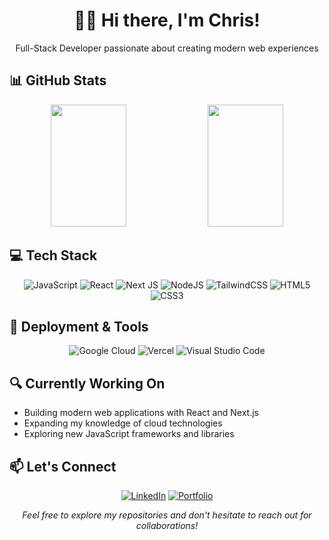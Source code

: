 # <div align="center">👋🏽 Hi there, I'm Chris!</div>

<div align="center">
  <p>Full-Stack Developer passionate about creating modern web experiences</p>
</div>

## 📊 GitHub Stats

<div align="center">
  <img width="49%" height="195px" src="https://github-readme-stats.vercel.app/api/top-langs/?username=Chrisawgey&layout=compact" />
  <img width="49%" height="195px" src="http://github-profile-summary-cards.vercel.app/api/cards/profile-details?username=chrisawgey&theme=transparent" />
</div>

## 💻 Tech Stack

<div align="center">
  
  ![JavaScript](https://img.shields.io/badge/javascript-%23323330.svg?style=for-the-badge&logo=javascript&logoColor=%23F7DF1E)
  ![React](https://img.shields.io/badge/react-%2320232a.svg?style=for-the-badge&logo=react&logoColor=%2361DAFB)
  ![Next JS](https://img.shields.io/badge/Next-black?style=for-the-badge&logo=next.js&logoColor=white)
  ![NodeJS](https://img.shields.io/badge/node.js-6DA55F?style=for-the-badge&logo=node.js&logoColor=white)
  ![TailwindCSS](https://img.shields.io/badge/tailwindcss-%2338B2AC.svg?style=for-the-badge&logo=tailwind-css&logoColor=white)
  ![HTML5](https://img.shields.io/badge/html5-%23E34F26.svg?style=for-the-badge&logo=html5&logoColor=white)
  ![CSS3](https://img.shields.io/badge/css3-%231572B6.svg?style=for-the-badge&logo=css3&logoColor=white)
  
</div>

## 🚀 Deployment & Tools

<div align="center">
  
  ![Google Cloud](https://img.shields.io/badge/GoogleCloud-%234285F4.svg?style=for-the-badge&logo=google-cloud&logoColor=white)
  ![Vercel](https://img.shields.io/badge/vercel-%23000000.svg?style=for-the-badge&logo=vercel&logoColor=white)
  ![Visual Studio Code](https://img.shields.io/badge/Visual%20Studio%20Code-0078d7.svg?style=for-the-badge&logo=visual-studio-code&logoColor=white)
  
</div>

## 🔍 Currently Working On

- Building modern web applications with React and Next.js
- Expanding my knowledge of cloud technologies
- Exploring new JavaScript frameworks and libraries

## 📫 Let's Connect

<div align="center">
  
  [![LinkedIn](https://img.shields.io/badge/linkedin-%230077B5.svg?style=for-the-badge&logo=linkedin&logoColor=white)](https://www.linkedin.com/in/chrisvpopoca/)
  [![Portfolio](https://img.shields.io/badge/Portfolio-%23000000.svg?style=for-the-badge&logo=firefox&logoColor=#FF7139)](https://christopherportfolio-phi.vercel.app/)
  
</div>

<div align="center">
  <i>Feel free to explore my repositories and don't hesitate to reach out for collaborations!</i>
</div>
